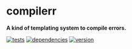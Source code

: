# compilerr

**A kind of templating system to compile errors.**

[![tests](https://img.shields.io/travis/chrisguttandin/compilerr/master.svg?style=flat-square)](https://travis-ci.org/chrisguttandin/compilerr)
[![dependencies](https://img.shields.io/david/chrisguttandin/compilerr.svg?style=flat-square)](https://www.npmjs.com/package/compilerr)
[![version](https://img.shields.io/npm/v/compilerr.svg?style=flat-square)](https://www.npmjs.com/package/compilerr)
